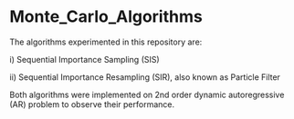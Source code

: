 # Monte_Carlo_Algorithms
The algorithms experimented in this repository are:

i) Sequential Importance Sampling (SIS)

ii) Sequential Importance Resampling (SIR), also known as Particle Filter

Both algorithms were implemented on 2nd order dynamic autoregressive (AR) problem to observe their performance.
